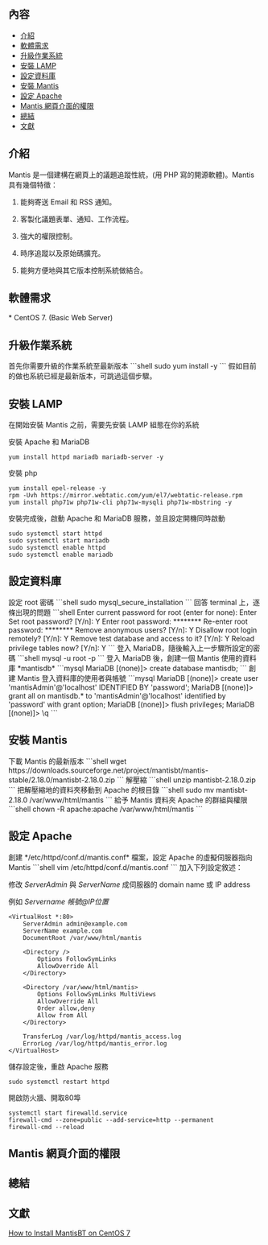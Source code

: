## 內容

* <a href=#introduction>介紹</a>
* <a href=#requirements>軟體需求</a>
* <a href=#started>升級作業系統</a>
* <a href=#lamp>安裝 LAMP</a>
* <a href=#database>設定資料庫</a>
* <a href=#mantis>安裝 Mantis</a>
* <a href=#apache>設定 Apache</a>
* <a href=#access>Mantis 網頁介面的權限</a>
* <a href=#summary>總結</a>
* <a href=#reference>文獻</a>

<h2 id=introduction>介紹</h2>
Mantis 是一個建構在網頁上的議題追蹤性統，(用 PHP 寫的開源軟體)。Mantis 具有幾個特徵：

1. 能夠寄送 Email 和 RSS 通知。

2. 客製化議題表單、通知、工作流程。

3. 強大的權限控制。

4. 時序追蹤以及原始碼擴充。

5. 能夠方便地與其它版本控制系統做結合。

<h2 id=requirements>軟體需求</h2>
* CentOS 7. (Basic Web Server)

<h2 id=started>升級作業系統</h2>
首先你需要升級的作業系統至最新版本
```shell
sudo yum install -y
```
假如目前的做也系統已經是最新版本，可跳過這個步驟。

<h2 id=lamp>安裝 LAMP</h2>
在開始安裝 Mantis 之前，需要先安裝 LAMP 組態在你的系統

安裝 Apache 和 MariaDB
```shell
yum install httpd mariadb mariadb-server -y
```
安裝 php
```shell
yum install epel-release -y
rpm -Uvh https://mirror.webtatic.com/yum/el7/webtatic-release.rpm
yum install php71w php71w-cli php71w-mysqli php71w-mbstring -y
```
安裝完成後，啟動 Apache 和 MariaDB 服務，並且設定開機同時啟動
```shell
sudo systemctl start httpd
sudo systemctl start mariadb
sudo systemctl enable httpd
sudo systemctl enable mariadb
```

<h2 id=database>設定資料庫</h2>
設定 root 密碼
```shell
sudo mysql_secure_installation
```
回答 terminal 上，逐條出現的問題
```shell
Enter current password for root (enter for none): Enter
Set root password? [Y/n]: Y
Enter root password: ********
Re-enter root password: ********
Remove anonymous users? [Y/n]: Y
Disallow root login remotely? [Y/n]: Y
Remove test database and access to it? [Y/n]: Y
Reload privilege tables now? [Y/n]: Y
```
登入 MariaDB，隨後輸入上一步驟所設定的密碼
```shell
mysql -u root -p
```
登入 MariaDB 後，創建一個 Mantis 使用的資料庫 *mantisdb*
```mysql
MariaDB [(none)]> create database mantisdb;
```
創建 Mantis 登入資料庫的使用者與帳號
```mysql
MariaDB [(none)]> create user 'mantisAdmin'@'localhost' IDENTIFIED BY 'password';
MariaDB [(none)]> grant all on mantisdb.* to 'mantisAdmin'@'localhost' identified by 'password' with grant option;
MariaDB [(none)]> flush privileges;
MariaDB [(none)]> \q
```

<h2 id=mantis>安裝 Mantis</h2>
下載 Mantis 的最新版本
```shell
wget https://downloads.sourceforge.net/project/mantisbt/mantis-stable/2.18.0/mantisbt-2.18.0.zip
```
解壓縮
```shell
unzip mantisbt-2.18.0.zip
```
把解壓縮地的資料夾移動到 Apache 的根目錄
```shell
sudo mv mantisbt-2.18.0  /var/www/html/mantis
```
給予 Mantis 資料夾 Apache 的群組與權限
```shell
chown -R apache:apache /var/www/html/mantis
```

<h2 id=apache>設定 Apache</h2>
創建 */etc/httpd/conf.d/mantis.conf* 檔案，設定 Apache 的虛擬伺服器指向 Mantis
```shell
vim /etc/httpd/conf.d/mantis.conf
```
加入下列設定敘述：

修改 *ServerAdmin* 與 *ServerName* 成伺服器的 domain name 或 IP address

例如 *Servername 帳號@IP位置*
```shell
<VirtualHost *:80>
    ServerAdmin admin@example.com
    ServerName example.com
    DocumentRoot /var/www/html/mantis

    <Directory />
        Options FollowSymLinks
        AllowOverride All
    </Directory>
    
    <Directory /var/www/html/mantis>
        Options FollowSymLinks MultiViews
        AllowOverride All
        Order allow,deny
        Allow from All
    </Directory>

    TransferLog /var/log/httpd/mantis_access.log
    ErrorLog /var/log/httpd/mantis_error.log
</VirtualHost>
```
儲存設定後，重啟 Apache 服務
```
sudo systemctl restart httpd
```
開啟防火牆、開取80埠
```
systemctl start firewalld.service
firewall-cmd --zone=public --add-service=http --permanent
firewall-cmd --reload
```

<h2 id=access>Mantis 網頁介面的權限</h2>

<h2 id=summary>總結</h2>

<h2 id=reference>文獻</h2>
<a href="https://devops.profitbricks.com/tutorials/how-to-install-mantisbt-on-centos-7/">How to Install MantisBT on CentOS 7</a>
